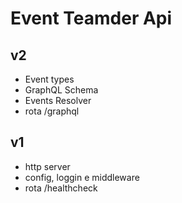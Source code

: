 # Event Teamder Api

## v2

- Event types
- GraphQL Schema
- Events Resolver
- rota /graphql

## v1

- http server
- config, loggin e middleware
- rota /healthcheck
